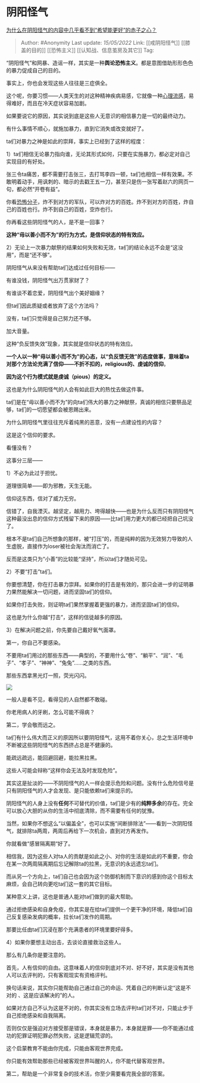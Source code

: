 # 阴阳怪气
[为什么在阴阳怪气的内容中几乎看不到“希望能更好”的赤子之心？](https://www.zhihu.com/question/531633415/answer/2485177172)

> Author: #Anonymity 
> Last update: *15/05/2022* 
> Link: [[戒阴阳怪气]] [[膝盖的目的]] [[恐怖主义]] [[认知战、信息茧房及其它]]
> Tag: 

“阴阳怪气”和网暴、造谣一样，其实是一种**舆论恐怖主义**。都是意图借助形形色色的暴力促成自己的目的。

事实上，你也会发现这些人往往是三症俱全。

这个呢，你要习惯——人类天生的对这种精神疾病易感，它就像一种[心理流感](https://www.zhihu.com/search?q=%E5%BF%83%E7%90%86%E6%B5%81%E6%84%9F&search_source=Entity&hybrid_search_source=Entity&hybrid_search_extra=%7B%22sourceType%22%3A%22answer%22%2C%22sourceId%22%3A2485177172%7D)，易得难好，而且在冷天症状容易加剧。

  

如果要说它的原因，其实说到底是这些人无意识的相信暴力是一切的最终动力。

有什么事情不顺心，就施加暴力，直到它消失或改变就好了。

ta们对暴力之神是如此的崇拜，事实上已经到了这样的程度：

1）ta们相信无论暴力指向谁，无论其形式如何，只要在实施暴力，都必定对自己实现目的有好处。

张三令ta痛苦，都不需要打击张三，去打骂李四一顿，ta们也相信一样有效果。不敢明着动手，用讽刺的、暗示的去戳王五一刀，甚至只是伤一张写着赵六的网页一句，都必然“开卷有益”。

你看[恐怖分子](https://www.zhihu.com/search?q=%E6%81%90%E6%80%96%E5%88%86%E5%AD%90&search_source=Entity&hybrid_search_source=Entity&hybrid_search_extra=%7B%22sourceType%22%3A%22answer%22%2C%22sourceId%22%3A2485177172%7D)，炸不到对方的军队，可以炸对方的百姓。炸不到对方的百姓，炸自己的百姓也行。炸不到自己的百姓，空炸也行。

你再看这些阴阳怪气的人，是不是一回事？

**这种“毋以善小而不为”的行为方式，是信仰状态的特有效应。**

  

2）无论上一次暴力献祭的结果如何失败和无效，ta们的结论永远不会是“这没用”，而是“还不够”。

阴阳怪气从来没有帮助ta们达成过任何目标——

有谁没钱，阴阳怪气出万贯家财了？

有谁谈不着恋爱，阴阳怪气出个美好姻缘？

但ta们因此质疑或者放弃了这个方法吗？

没有，ta们只觉得是自己努力还不够。

加大音量。

这种“负反馈失效”现象，其实就是信仰状态的特有效应。

  

**一个人以一种“毋以善小而不为”的心态，以“负反馈无效”的态度做事，意味着ta对那个方法论充满了信仰——**不折不扣的，religious**的、虔诚的信仰**。

**因为这个行为模式就是虔诚（pious）的定义。**

这也是为什么阴阳怪气的人会有如此巨大的热忱去做这件事。

ta们是在“毋以善小而不为”的向ta们伟大的暴力之神献祭，真诚的相信只要祭品足够，ta们的一切愿望都会被恩赐出来。

为什么阴阳怪气里往往充斥着纯黑的恶意，没有一点建设性的内容？

这是这个信仰的要求。

看懂没有？

  

  

  

这事分三层——

1）不必为此过于担忧。

道理很简单——即为邪教，天生无能。

信仰这东西，信对了威力无穷。

信错了，自我湮灭。越坚定，越用力、垮得越快——也是为什么反而只有阴阳怪气这种最没出息的信仰方式残留下来的原因——比ta们用力更大的都已经把自己坑没了。

根本不是ta们自己所想象的那样，被“打压”的，而是纯粹的因为无效努力导致的人生虚脱，直接作为loser被社会淘汰而消亡了。

反而是这类只为“小善”的比较能“坚持”，所以ta们才随处可见。

  

  

2）不要“打击”ta们。

你要想清楚，你在打击暴力崇拜。如果你的打击是有效的，那只会进一步的证明暴力果然能解决一切问题，进而坚固ta们的信仰。

如果你打击失败，则证明ta们果然掌握着更强的暴力，进而坚固ta们的信仰。

这也是为什么你越“打击”，这样的信徒越多的原因。

  

  

3）在解决问题之前，你先要自己戴好氧气面罩。

第一，你自己不要感染。

不要用ta们用过的那些东西——典型的，不要用什么“卷”、“躺平”、“润”、“毛子”、“孝子”、“神神”、“兔兔”……之类的东西。

那些东西拿黑光灯一照，荧光闪闪。

![](https://pic2.zhimg.com/50/v2-155d9d9a73d108e8b1c3a69a41ccf029_720w.jpg?source=1940ef5c)

一般人是看不见，看得见的人自然都不敢碰。

你老用病人的牙刷，怎么可能不得病？

  

第二，学会敬而远之。

ta们有什么伟大而正义的原因所以要阴阳怪气，这用不着你关心，总之生活环境中不断被这些阴阳怪气的东西挤占总是不健康的。

能疏远疏远，能回避回避，能拉黑拉黑。

这些人可能会辩称“这样你会无法及时发现危险”。

其实这是扯淡的——不阴阳怪气的人一样会提示危险和问题。没有什么危险信号是只有阴阳怪气的人才会发现、是只能依赖ta们来提示的。

阴阳怪气的人身上没有**任何**不可替代的价值，ta们是少有的**纯粹多余**的存在。完全可以放心大胆的从你的生活中彻底清除，而不需要有任何的犹豫。

当然，如果你不想这么“以偏盖全”，也可以实施“间断排除法”——看到一次阴阳怪气，就排除ta两周，两周后再给下一次机会，直到对方再发作。

你就看做“感冒隔离期“好了。

相信我，因为这些人对ta人的贡献是如此之小、对你的生活是如此的不重要，你会在某一次两周隔离期后忘记解除ta的拉黑，无意识的永远遗忘ta们。

而从另一个方向上，ta们自己也会因为这个防御机制而下意识的感到你这个目标太麻烦，会自己转向更吃ta们这一套的其它目标。

某种意义上讲，这也是普通人能对ta们做到的最大帮助。

通过拒绝感染和自身免疫，你其实是在给ta们提供一个更干净的环境，降低ta们自己反复感染发病的概率，拉长ta们发作的周期。

那要比任由ta们沉浸在那个充满患者的环境里要好得多。

  

4）如果你要想主动出击，去谈论直接救治这些人。

那么有几条你是要注意的。

首先，人有信仰的自由。这意味着人的信仰到底对不对、好不好，其实是没有其他人可以去评判的，只有客观现实有资格评判。

换句话来说，其实你只能帮助自己通过自己的命运、凭着自己的判断认定“这是不对的 、这是应该解决的”的人。

如果对方自己不认为这是不对的，你其实没有立场去评判ta们对不对，只能止步于自己拒绝感染和自我隔离。

否则仅仅是强迫对方接受那是错误，本身就是暴力，本身就是罪——你不能通过成功的犯罪证明犯罪必然失败，这是逻辑荒谬的。

这个启蒙教育不能由你完成，只能由客观世界完成。

你只能有效帮助那些已经被客观世界叫醒的人，你不能代替客观世界。

  

第二，帮助是一个非常复杂的技术活，你至少需要看完我全部的答案。